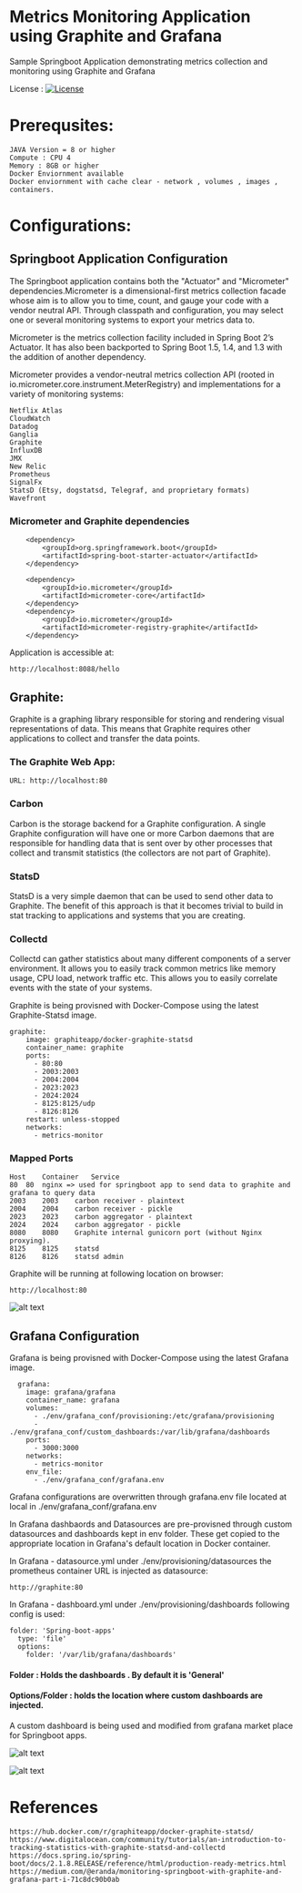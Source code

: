 # Metrics Monitoring Application using Graphite and Grafana

Sample Springboot Application demonstrating metrics collection and monitoring using Graphite and Grafana

License : [![License](https://img.shields.io/badge/License-Apache%202.0-blue.svg)](https://opensource.org/licenses/Apache-2.0)



# Prerequsites:
	JAVA Version = 8 or higher
	Compute : CPU 4
	Memory : 8GB or higher
	Docker Enviornment available
    Docker enviornment with cache clear - network , volumes , images , containers.
    
    
# Configurations:

## Springboot Application Configuration
The Springboot application contains both the "Actuator" and "Micrometer" dependencies.Micrometer is a dimensional-first metrics collection facade whose aim is to allow you to time, count, and gauge your code with a vendor neutral API. Through classpath and configuration, you may select one or several monitoring systems to export your metrics data to.

Micrometer is the metrics collection facility included in Spring Boot 2’s Actuator. It has also been backported to Spring Boot 1.5, 1.4, and 1.3 with the addition of another dependency.

Micrometer provides a vendor-neutral metrics collection API (rooted in io.micrometer.core.instrument.MeterRegistry) and implementations for a variety of monitoring systems:

	Netflix Atlas
	CloudWatch
	Datadog
	Ganglia
	Graphite
	InfluxDB
	JMX
	New Relic
	Prometheus
	SignalFx
	StatsD (Etsy, dogstatsd, Telegraf, and proprietary formats)
	Wavefront

### Micrometer and Graphite dependencies


  		<dependency>
			<groupId>org.springframework.boot</groupId>
			<artifactId>spring-boot-starter-actuator</artifactId>
		</dependency>

		<dependency>
		    <groupId>io.micrometer</groupId>
		    <artifactId>micrometer-core</artifactId>
		</dependency>
		<dependency>
			<groupId>io.micrometer</groupId>
			<artifactId>micrometer-registry-graphite</artifactId>
		</dependency>	


Application is accessible at:
	
	http://localhost:8088/hello


## Graphite:
Graphite is a graphing library responsible for storing and rendering visual representations of data. This means that Graphite requires other applications to collect and transfer the data points.

### The Graphite Web App:

    URL: http://localhost:80
    
    
### Carbon
Carbon is the storage backend for a Graphite configuration. A single Graphite configuration will have one or more Carbon daemons that are responsible for handling data that is sent over by other processes that collect and transmit statistics (the collectors are not part of Graphite).

### StatsD
StatsD is a very simple daemon that can be used to send other data to Graphite. The benefit of this approach is that it becomes trivial to build in stat tracking to applications and systems that you are creating.

### Collectd
Collectd can gather statistics about many different components of a server environment. It allows you to easily track common metrics like memory usage, CPU load, network traffic etc. This allows you to easily correlate events with the state of your systems.




Graphite is being provisned with Docker-Compose using the latest Graphite-Statsd image.


    graphite:
        image: graphiteapp/docker-graphite-statsd
        container_name: graphite
        ports:
          - 80:80
          - 2003:2003
          - 2004:2004
          - 2023:2023
          - 2024:2024
          - 8125:8125/udp
          - 8126:8126
        restart: unless-stopped    
        networks:
          - metrics-monitor
          
          
### Mapped Ports	

    Host	Container	Service
    80	80	nginx => used for springboot app to send data to graphite and grafana to query data
    2003	2003	carbon receiver - plaintext
    2004	2004	carbon receiver - pickle
    2023	2023	carbon aggregator - plaintext
    2024	2024	carbon aggregator - pickle
    8080	8080	Graphite internal gunicorn port (without Nginx proxying).
    8125	8125	statsd
    8126	8126	statsd admin
	
 Graphite will be running at following location on browser:
 
 	http://localhost:80
    
    
   ![alt text](https://github.com/dipsscor/MetricsMonitoring-Graphite-Grafana/blob/master/screenshots/graphite.png) 
    
    

  
  
  
## Grafana Configuration
Grafana is being provisned with Docker-Compose using the latest Grafana image.

	  grafana:
	    image: grafana/grafana
	    container_name: grafana
	    volumes:
	      - ./env/grafana_conf/provisioning:/etc/grafana/provisioning
	      - ./env/grafana_conf/custom_dashboards:/var/lib/grafana/dashboards
	    ports:
	      - 3000:3000
	    networks:
	      - metrics-monitor  
	    env_file:
	      - ./env/grafana_conf/grafana.env
          
          
 Grafana configurations are overwritten through grafana.env file located at local in ./env/grafana_conf/grafana.env
 
 In Grafana dashbaords and Datasources are pre-provisned through custom datasources and dashboards kept in env folder. These get copied to the appropriate location in Grafana's default location in Docker container.
 
 In Grafana - datasource.yml under ./env/provisioning/datasources the prometheus container URL is injected as datasource:
 
 	http://graphite:80
	
	
 In Grafana - dashboard.yml under ./env/provisioning/dashboards following config is used:
 
	folder: 'Spring-boot-apps'
	  type: 'file'
	  options:
	    folder: '/var/lib/grafana/dashboards'
	      
 #### Folder : Holds the dashboards . By default it is 'General'
 #### Options/Folder : holds the location where custom dashboards are injected.
 
 A custom dashboard is being used and modified from grafana market place for Springboot apps.
 
 
   ![alt text](https://github.com/dipsscor/MetricsMonitoring-Graphite-Grafana/blob/master/screenshots/grafana_1.png)
   
   ![alt text](https://github.com/dipsscor/MetricsMonitoring-Graphite-Grafana/blob/master/screenshots/grafana_2.png)
 
 
 # References
 
    https://hub.docker.com/r/graphiteapp/docker-graphite-statsd/
    https://www.digitalocean.com/community/tutorials/an-introduction-to-tracking-statistics-with-graphite-statsd-and-collectd
    https://docs.spring.io/spring-boot/docs/2.1.8.RELEASE/reference/html/production-ready-metrics.html
    https://medium.com/@eranda/monitoring-springboot-with-graphite-and-grafana-part-i-71c8dc90b0ab
    
